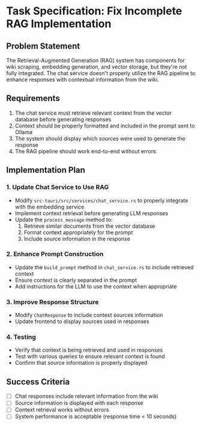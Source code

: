 # Task Specification: Fix Incomplete RAG Implementation

## Problem Statement
The Retrieval-Augmented Generation (RAG) system has components for wiki scraping, embedding generation, and vector storage, but they're not fully integrated. The chat service doesn't properly utilize the RAG pipeline to enhance responses with contextual information from the wiki.

## Requirements
1. The chat service must retrieve relevant context from the vector database before generating responses
2. Context should be properly formatted and included in the prompt sent to Ollama
3. The system should display which sources were used to generate the response
4. The RAG pipeline should work end-to-end without errors

## Implementation Plan

### 1. Update Chat Service to Use RAG
- Modify `src-tauri/src/services/chat_service.rs` to properly integrate with the embedding service
- Implement context retrieval before generating LLM responses
- Update the `process_message` method to:
  1. Retrieve similar documents from the vector database
  2. Format context appropriately for the prompt
  3. Include source information in the response

### 2. Enhance Prompt Construction
- Update the `build_prompt` method in `chat_service.rs` to include retrieved context
- Ensure context is clearly separated in the prompt
- Add instructions for the LLM to use the context when appropriate

### 3. Improve Response Structure
- Modify `ChatResponse` to include context sources information
- Update frontend to display sources used in responses

### 4. Testing
- Verify that context is being retrieved and used in responses
- Test with various queries to ensure relevant context is found
- Confirm that source information is properly displayed

## Success Criteria
- [ ] Chat responses include relevant information from the wiki
- [ ] Source information is displayed with each response
- [ ] Context retrieval works without errors
- [ ] System performance is acceptable (response time < 10 seconds)